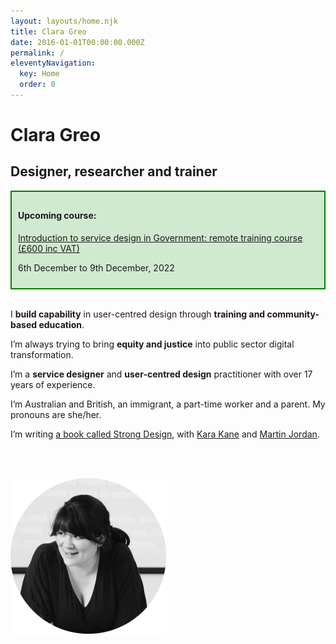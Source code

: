 ```yaml
---
layout: layouts/home.njk
title: Clara Greo
date: 2016-01-01T00:00:00.000Z
permalink: /
eleventyNavigation:
  key: Home
  order: 0
---
```

# Clara Greo

## Designer, researcher and trainer

<div style="padding: 10px; border: 2px solid green; background-color: #D0EACF">

<h4>Upcoming course:</h4>

<a href="https://www.claragreo.com/posts/introduction-to-service-design-in-government:-remote-training-course-(pound600-inc-vat)/">Introduction to service design in Government: remote training course (£600 inc VAT)</a>

<p>6th December to 9th December, 2022

</div>



\
I **build capability** in user-centred design through **training and community-based education**.

I’m always trying to bring **equity and justice** into public sector digital transformation. 

I’m a **service designer** and **user-centred design** practitioner with over 17 years of experience. 

I’m Australian and British, an immigrant, a part-time worker and a parent. My pronouns are she/her.

I’m writing [a book called Strong Design](http://strongdesignbook.com/), with [Kara Kane](https://twitter.com/karakane_kk) and [Martin Jordan](http://martinjordan.com/).  

<br />
<br />

![black and white photo of Clara presenting a training course. She is leaning forward, talking to someone. There is a training slide in the background. ](/static/img/clara-circle-250.png)
